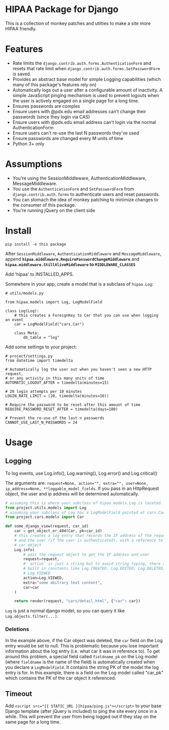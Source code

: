 # HIPAA Package for Django

This is a collection of monkey patches and utilties to make a site more HIPAA friendly.

# Features

- Rate limits the `django.contrib.auth.forms.AuthenticationForm` and resets that rate limit when `django.contrib.auth.forms.SetPasswordForm` is saved.
- Provides an abstract base model for simple Logging capabilities (which many of this package's features rely on)
- Automatically logs out a user after a configurable amount of inactivity. A simple JavaScript pinging mechanism is used to prevent logouts when the user is actively engaged on a single page for a long time.
- Ensures passwords are complex
- Ensure users with @pdx.edu email addresses can't change their passwords (since they login via CAS)
- Ensure users with @pdx.edu email address can't login via the normal AuthenticationForm
- Ensure users can't re-use the last N passwords they've used
- Ensure passwords are changed every M units of time
- Python 3+ only

# Assumptions

- You're using the SessionMiddleware, AuthenticationMiddleware, MessageMiddleware.
- You use the `AuthenticationForm` and `SetPasswordForm` from `django.contrib.auth.forms` to authenticate users and reset passwords.
- You can stomach the idea of monkey patching to minimize changes to the consumer of this package.
- You're running jQuery on the client side

# Install

    pip install -e this package

After `SessionMiddleware`, `AuthenticationMiddleware` and `MessageMiddleware`, append **`hipaa.middleware.RequirePasswordChangeMiddleware`** and **`hipaa.middleware.StillAliveMiddleware` to `MIDDLEWARE_CLASSES`**

Add 'hipaa' to INSTALLED_APPS.

Somewhere in your app, create a model that is a subclass of `hipaa.Log`:

    # utils/models.py

    from hipaa.models import Log, LogModelField

    class Log(Log):
        # this creates a ForeignKey to Car that you can use when logging an event
        car = LogModelField("cars.Car")

        class Meta:
            db_table = "log"


Add some settings to your project:

    # project/settings.py
    from datetime import timedelta

    # Automatically log the user out when you haven't seen a new HTTP request,
    # or any activity in this many units of time
    AUTOMATIC_LOGOUT_AFTER = timedelta(minutes=15)

    # 20 login attempts per 10 minutes
    LOGIN_RATE_LIMIT = (20, timedelta(minutes=10))

    # Require the password to be reset after this amount of time
    REQUIRE_PASSWORD_RESET_AFTER = timedelta(days=180)

    # Prevent the re-use of the last n passwords
    CANNOT_USE_LAST_N_PASSWORDS = 24


# Usage

## Logging

To log events, use Log.info(), Log.warning(), Log.error() and Log.critical()

The arguments are: `request=None, action="", extra="", user=None, ip_address=None, **loggable_model_fields`. If you pass in an HttpRequest object, the user and ip address will be determined automatically.

```python
# assuming this is where your subclass of hipaa.models.Log is located...
from project.utils.models import Log
# assuming your subclass of Log has a LogModelField pointed at cars.Car
from project.cars.models import Car

def some_django_view(request, car_id)
    car = get_object_or_404(Car, pk=car_id)
    # this creates a log entry that records the IP address of the request,
    # and the user (if the user is authenticated), with a reference to the
    # car object
    Log.info(
        # pass the request object to get the IP address and user
        request=request,
        # `action` is just a string but to avoid string typing, there are a few
        # built in constants like Log.CREATED, Log.EDITED, Log.DELETED,
        # Log.VIEWED
        action=Log.VIEWED,
        extra="some abitrary text content",
        car=car
    )

    return render(request, "cars/detail.html", {"car": car})
```

`Log` is just a normal django model, so you can query it like `Log.objects.filter(...)`.

### Deletions

In the example above, if the Car object was deleted, the `car` field on the Log entry would be set to null. This is problematic because you lose important information about the log entry (i.e. what car it was in reference to). To get around this problem, a special field called `fieldname_pk` on the Log model (where `fieldname` is the name of the field) is automatically created when you declare a `LogModelField`. It contains the string PK of the model the log entry is for. In this example, there is a field on the Log model called "car_pk" which contains the PK of the car object it referenced.

## Timeout

Add `<script src="{{ STATIC_URL }}hipaa/ping.js"></script>` to your base Django template (after jQuery is included) to ping the site every once in a while. This will prevent the user from being logged out if they stay on the same page for a long time.
